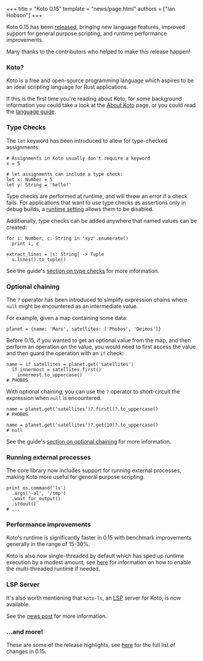 +++
title = "Koto 0.15"
template = "news/page.html"
authors = ["Ian Hobson"]
+++

Koto 0.15 has been [released][crates], bringing new language features,
improved support for general purpose scripting, and runtime performance improvements.

<!-- more -->

Many thanks to the contributors who helped to make this release happen!

### Koto?

Koto is a free and open-source programming language which aspires to be an
ideal scripting language for Rust applications.

If this is the first time you're reading about Koto, for some background
information you could take a look at the [About Koto][about] page,
or you could read the [language guide][guide].

### Type Checks

The `let` keyword has been introduced to allow for type-checked assignments:

```koto
# Assignments in Koto usually don't require a keyword
x = 5

# let assignments can include a type check:
let x: Number = 5
let y: String = 'hello!'
```

Type checks are performed at runtime, and will throw an error if a check fails.
For applications that want to use type checks as assertions only in debug builds,
a [runtime setting][api-type-checks] allows them to be disabled.

Additionally, type checks can be added anywhere that named values can be created:

```koto
for i: Number, c: String in 'xyz'.enumerate()
  print i, c

extract_lines = |s: String| -> Tuple
  s.lines().to_tuple()
```

See the guide's [section on type checks][type-checks] for more information.

### Optional chaining

The `?` operator has been introduced to simplify expression chains where `null`
might be encountered as an intermediate value.

For example, given a map containing some data:

```koto
planet = {name: 'Mars', satellites: ['Phobos', 'Deimos']}
```

Before 0.15, if you wanted to get an optional value from the map, and then perform an operation on the value, you would need to first access the value and then guard the operation with an `if` check:

```koto
name = if satellites = planet.get('satellites')
  if innermost = satellites.first()
    innermost.to_uppercase()
# PHOBOS
```

With optional chaining, you can use the `?` operator to short-circuit the expression when `null` is encountered.

```koto
name = planet.get('satellites')?.first()?.to_uppercase()
# PHOBOS

name = planet.get('satellites')?.get(10)?.to_uppercase()
# null
```

See the guide's [section on optional chaining][type-checks] for more information.

### Running external processes

The core library now includes support for running external processes, making Koto more useful for general purpose scripting.

```koto
print os.command('ls')
  .args('-al', '/tmp')
  .wait_for_output()
  .stdout()
# ...
```

### Performance improvements

Koto's runtime is significantly faster in 0.15 with benchmark improvements generally in the range of 15-30%.

Koto is also now single-threaded by default which has sped up runtime execution by a modest amount,
see [here][api-multi-threaded] for information on how to enable the multi-threaded runtime if needed.

### LSP Server

It's also worth mentioning that `koto-ls`, an [LSP][lsp] server for Koto, is now available.

See the [news post][koto-ls] for more information.

### ...and more!

These are some of the release highlights, see [here][changelog] for the full list of changes in 0.15.

[about]: /about
[api-docs]: /docs/0.15/api
[api-multi-threaded]: /docs/0.15/api.md#using-the-multi-threaded-runtime
[api-type-checks]: /docs/0.15/api.md#disabling-type-checks
[changelog]: https://github.com/koto-lang/koto/blob/v0.15.0/CHANGELOG.md
[crates]: https://crates.io/crates/koto/0.15.0
[guide]: /docs/0.15/language
[koto-ls]: ../koto-ls
[lib-docs]: /docs/0.15/libs
[lsp]: https://microsoft.github.io/language-server-protocol/
[type-checks]: /docs/0.15/language#type-checks
